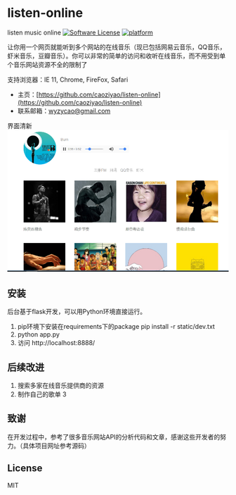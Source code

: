 # listen-online
listen music online
[![Software License](https://img.shields.io/badge/license-MIT-brightgreen.svg)](LICENSE)
[![platform](https://img.shields.io/badge/python-3.4-green.svg)]()

让你用一个网页就能听到多个网站的在线音乐（现已包括网易云音乐，QQ音乐，虾米音乐，豆瓣音乐）。你可以非常的简单的访问和收听在线音乐，而不用受到单个音乐网站资源不全的限制了

支持浏览器：IE 11, Chrome, FireFox, Safari

* 主页：[https://github.com/caoziyao/listen-online](https://github.com/caoziyao/listen-online)
* 联系邮箱：wyzycao@gmail.com

界面清新
![platform](https://github.com/caoziyao/listen-online/blob/master/static/img/1.PNG)  

安装
----------
后台基于flask开发，可以用Python环境直接运行。
1. pip环境下安装在requirements下的package
 pip install -r static/dev.txt
2. python app.py
3. 访问 http://localhost:8888/

后续改进
----
1. 搜索多家在线音乐提供商的资源
2. 制作自己的歌单
3 

致谢
----
在开发过程中，参考了很多音乐网站API的分析代码和文章，感谢这些开发者的努力。（具体项目网址参考源码）


License
--------
MIT

